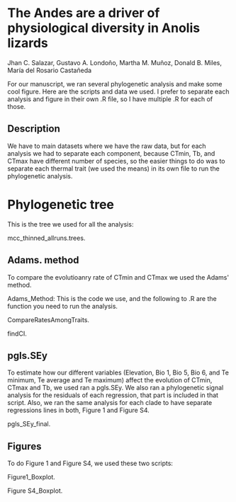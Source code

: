 # The Andes are a driver of physiological diversity in Anolis lizards

Jhan C. Salazar, Gustavo A. Londoño, Martha M. Muñoz, Donald B. Miles, María del Rosario Castañeda

For our manuscript, we ran several phylogenetic analysis and make some cool figure. Here are the scripts and data we used. I prefer to separate each analysis and figure in their own .R file, so I have multiple .R for each of those.

## Description
We have to main datasets where we have the raw data, but for each analysis we had to separate each component, because CTmin, Tb, and CTmax have different number of species, so the easier things to do was to separate each thermal trait (we used the means) in its own file to run the phylogenetic analysis.

# Phylogenetic tree
This is the tree we used for all the analysis:


  mcc_thinned_allruns.trees.

## Adams. method
To compare the evolutioanry rate of CTmin and CTmax we used the Adams' method.
  
Adams_Method: This is the code we use, and the following to .R are the function you need to run the analysis.
    
  CompareRatesAmongTraits.
  
  findCI.

## pgls.SEy
To estimate how our different variables (Elevation, Bio 1, Bio 5, Bio 6, and Te minimum, Te average and Te maximum) affect the evolution of CTmin, CTmax and Tb, we used ran a pgls.SEy. We also ran a phylogenetic signal analysis for the residuals of each regression, that part is included in that script. Also, we ran the same analysis for each clade to have separate regressions lines in both, Figure 1 and Figure S4.
  
  pgls_SEy_final.

## Figures
To do Figure 1 and Figure S4, we used these two scripts:
  
  Figure1_Boxplot.
  
  Figure S4_Boxplot.
